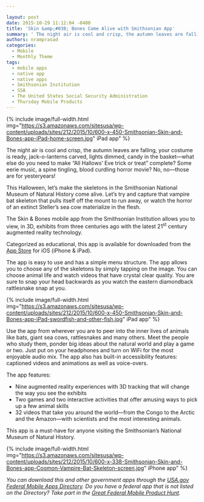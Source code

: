 ```yaml
---

layout: post
date: 2015-10-29 11:12:04 -0400
title: 'Skin &amp;#038; Bones Come Alive with Smithsonian App'
summary: ' The night air is cool and crisp, the autumn leaves are falling, your costume is ready, jack-o-lanterns carved, lights dimmed, candy in the basket&mdash;what else do you need to make &amp;#8220;All Hallows&rsquo; Eve trick or treat&amp;#8221; complete?&nbsp;Some eerie music,&nbsp;a spine tingling,'
authors: nramprasad
categories:
  - Mobile
  - Monthly Theme
tags:
  - mobile apps
  - native app
  - native apps
  - Smithsonian Institution
  - SSA
  - The United States Social Security Administration
  - Thursday Mobile Products
---
```



{% include image/full-width.html img="https://s3.amazonaws.com/sitesusa/wp-content/uploads/sites/212/2015/10/600-x-450-Smithsonian-Skin-and-Bones-app-iPad-home-screen.jpg" 
 iPad app" %}

The night air is cool and crisp, the autumn leaves are falling, your costume is ready, jack-o-lanterns carved, lights dimmed, candy in the basket—what else do you need to make &#8220;All Hallows’ Eve trick or treat&#8221; complete? Some eerie music, a spine tingling, blood curdling horror movie? No, no—those are for yesteryears!

<p style="text-align: left">
  This Halloween, let’s make the skeletons in the Smithsonian National Museum of Natural History come alive. Let’s try and capture that vampire bat skeleton that pulls itself off the mount to run away, or watch the horror of an extinct Steller&#8217;s sea cow materialize in the flesh.
</p>

The Skin & Bones mobile app from the Smithsonian Institution allows you to view, in 3D, exhibits from three centuries ago with the latest 21<sup>st</sup> century augmented reality technology.

Categorized as educational, this app is available for downloaded from the [App Store](https://itunes.apple.com/us/app/skin-bones/id929733243?ls=1&mt=8) for iOS (iPhone & iPad).

The app is easy to use and has a simple menu structure. The app allows you to choose any of the skeletons by simply tapping on the image. You can choose animal life and watch videos that have crystal clear quality. You are sure to snap your head backwards as you watch the eastern diamondback rattlesnake snap at you.


{% include image/full-width.html img="https://s3.amazonaws.com/sitesusa/wp-content/uploads/sites/212/2015/10/600-x-450-Smithsonian-Skin-and-Bones-app-iPad-swordfish-and-other-fish.jpg" 
 iPad app" %}

Use the app from wherever you are to peer into the inner lives of animals like bats, giant sea cows, rattlesnakes and many others. Meet the people who study them, ponder big ideas about the natural world and play a game or two. Just put on your headphones and turn on WiFi for the most enjoyable audio mix. The app also has built-in accessibility features: captioned videos and animations as well as voice-overs.

The app features:

  * Nine augmented reality experiences with 3D tracking that will change the way you see the exhibits
  * Two games and two interactive activities that offer amusing ways to pick up a few animal skills
  * 32 videos that take you around the world—from the Congo to the Arctic and the Amazon—with scientists and the most interesting animals.

This app is a must-have for anyone visiting the Smithsonian’s National Museum of Natural History.


{% include image/full-width.html img="https://s3.amazonaws.com/sitesusa/wp-content/uploads/sites/212/2015/10/600-x-338-Smithsonian-Skin-and-Bones-app-Coomon-Vampire-Bat-Skeleton-screen.jpg" 
 iPhone app" %}

_You can download this and other government apps through the [USA.gov Federal Mobile Apps Directory](https://www.usa.gov/mobile-apps). Do you have a federal app that is not listed on the Directory? Take part in the [Great Federal Mobile Product Hunt](https://www.WHATEVER/2015/05/21/start-sleuthing-with-the-great-federal-mobile-product-hunt/)._